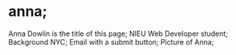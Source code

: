 # anna;
Anna Dowlin is the title of this page;
NIEU Web Developer student;
Background NYC;
Email with a submit button;
Picture of Anna;
